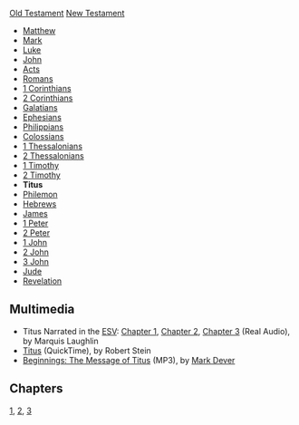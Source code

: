 [Old Testament](Old_Testament "Old Testament")
[New Testament](New_Testament "New Testament")
-   [Matthew](Gospel_of_Matthew "Gospel of Matthew")
-   [Mark](Gospel_of_Mark "Gospel of Mark")
-   [Luke](Gospel_of_Luke "Gospel of Luke")
-   [John](Gospel_of_John "Gospel of John")
-   [Acts](Acts_of_the_Apostles "Acts of the Apostles")
-   [Romans](Epistle_to_the_Romans "Epistle to the Romans")
-   [1 Corinthians](First_Epistle_to_the_Corinthians "First Epistle to the Corinthians")
-   [2 Corinthians](Second_Epistle_to_the_Corinthians "Second Epistle to the Corinthians")
-   [Galatians](Epistle_to_the_Galatians "Epistle to the Galatians")
-   [Ephesians](Epistle_to_the_Ephesians "Epistle to the Ephesians")
-   [Philippians](Epistle_to_the_Philippians "Epistle to the Philippians")
-   [Colossians](Epistle_to_the_Colossians "Epistle to the Colossians")
-   [1 Thessalonians](First_Epistle_to_the_Thessalonians "First Epistle to the Thessalonians")
-   [2 Thessalonians](Second_Epistle_to_the_Thessalonians "Second Epistle to the Thessalonians")
-   [1 Timothy](First_Epistle_to_Timothy "First Epistle to Timothy")
-   [2 Timothy](Second_Epistle_to_Timothy "Second Epistle to Timothy")
-   **Titus**
-   [Philemon](Epistle_to_Philemon "Epistle to Philemon")
-   [Hebrews](Epistle_to_the_Hebrews "Epistle to the Hebrews")
-   [James](Epistle_of_James "Epistle of James")
-   [1 Peter](First_Epistle_of_Peter "First Epistle of Peter")
-   [2 Peter](Second_Epistle_of_Peter "Second Epistle of Peter")
-   [1 John](First_Epistle_of_John "First Epistle of John")
-   [2 John](Second_Epistle_of_John "Second Epistle of John")
-   [3 John](Third_Epistle_of_John "Third Epistle of John")
-   [Jude](Epistle_of_Jude "Epistle of Jude")
-   [Revelation](Book_of_Revelation "Book of Revelation")

## Multimedia

-   Titus Narrated in the [ESV](ESV "ESV"):
    [Chapter 1](http://www.gnpcb.org/esv/share/audio/smil.php?passage=Titus+1),
    [Chapter 2](http://www.gnpcb.org/esv/share/audio/smil.php?passage=Titus+2),
    [Chapter 3](http://www.gnpcb.org/esv/share/audio/smil.php?passage=Titus+3)
    (Real Audio), by Marquis Laughlin
-   [Titus](http://biblicaltraining.org/audio/NT502/nt2_stein_42.mov)
    (QuickTime), by Robert Stein
-   [Beginnings: The Message of Titus](http://dl.salemweb.net/?mg=F2F36360-FB17-4883-860F-36297C828273)
    (MP3), by [Mark Dever](Mark_Dever "Mark Dever")

## Chapters

[1](index.php?title=Titus_1&action=edit&redlink=1 "Titus 1 (page does not exist)"),
[2](index.php?title=Titus_2&action=edit&redlink=1 "Titus 2 (page does not exist)"),
[3](index.php?title=Titus_3&action=edit&redlink=1 "Titus 3 (page does not exist)")



